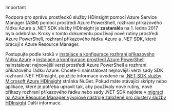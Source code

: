 > [!IMPORTANT]
> Podpora pro správu prostředků služby HDInsight pomocí Azure Service Manager (ASM) pomocí prostředí Azure PowerShell, rozhraní příkazového řádku Azure a .NET SDK služby HDInsight je **zastaralé**a na 1. ledna 2017 byla odebrána. Kroky v tomto dokumentu používají nové rutiny prostředí Azure PowerShell, rozhraní příkazového řádku Azure a .NET SDK, které pracují s Azure Resource Manager.
> 
> Postupujte podle kroků v [instalace a konfigurace rozhraní příkazového řádku Azure](../articles/cli-install-nodejs.md) a [instalace a konfigurace prostředí Azure PowerShell](/powershell/azureps-cmdlets-docs) nainstalovat nejnovější verzi prostředí Azure PowerShell a rozhraní příkazového řádku Azure. Chcete-li nainstalovat nejnovější verzi sady SDK rozhraní .NET HDInsight, použijte informace uvedené na [.NET SDK služby Microsoft Azure HDInsight](https://www.nuget.org/packages/Microsoft.WindowsAzure.Management.HDInsight/) stránka NuGet. Pokud máte stávající skripty nebo aplikace, které je potřeba upravit tak, aby používaly nové rutiny, nové příkazy rozhraní příkazového řádku nebo sady .NET SDK najdete v [migraci na Azure Resource Manager vývojové nástroje založené pro clustery služby HDInsight](../articles/hdinsight/hdinsight-hadoop-development-using-azure-resource-manager.md) Další informace.
> 
> 

